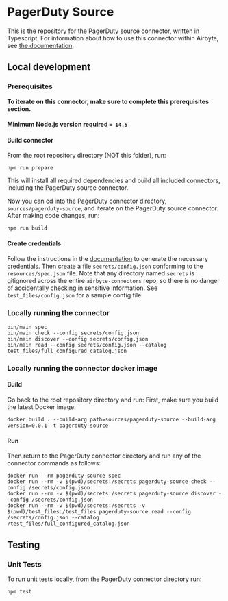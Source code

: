 # PagerDuty Source

This is the repository for the PagerDuty source connector, written in Typescript.
For information about how to use this connector within Airbyte, see [the
documentation](https://docs.airbyte.io/integrations/sources/pagerduty).

## Local development

### Prerequisites

**To iterate on this connector, make sure to complete this prerequisites
section.**

#### Minimum Node.js version required `= 14.5`

#### Build connector

From the root repository directory (NOT this folder), run:

```
npm run prepare
```

This will install all required dependencies and build all included connectors,
including the PagerDuty source connector.

Now you can cd into the PagerDuty connector directory, `sources/pagerduty-source`,
and iterate on the PagerDuty source connector. After making code changes, run:

```
npm run build
```

#### Create credentials

Follow the instructions in the
[documentation](https://docs.airbyte.io/integrations/sources/pagerduty) to
generate the necessary credentials. Then create a file `secrets/config.json`
conforming to the `resources/spec.json` file. Note that any directory named
`secrets` is gitignored across the entire `airbyte-connectors` repo, so there is
no danger of accidentally checking in sensitive information. See
`test_files/config.json` for a sample config file.

### Locally running the connector

```
bin/main spec
bin/main check --config secrets/config.json
bin/main discover --config secrets/config.json
bin/main read --config secrets/config.json --catalog test_files/full_configured_catalog.json
```

### Locally running the connector docker image

#### Build

Go back to the root repository directory and run:
First, make sure you build the latest Docker image:

```
docker build . --build-arg path=sources/pagerduty-source --build-arg version=0.0.1 -t pagerduty-source
```

#### Run

Then return to the PagerDuty connector directory and run any of the connector
commands as follows:

```
docker run --rm pagerduty-source spec
docker run --rm -v $(pwd)/secrets:/secrets pagerduty-source check --config /secrets/config.json
docker run --rm -v $(pwd)/secrets:/secrets pagerduty-source discover --config /secrets/config.json
docker run --rm -v $(pwd)/secrets:/secrets -v $(pwd)/test_files:/test_files pagerduty-source read --config /secrets/config.json --catalog /test_files/full_configured_catalog.json
```

## Testing

### Unit Tests

To run unit tests locally, from the PagerDuty connector directory run:

```
npm test
```
